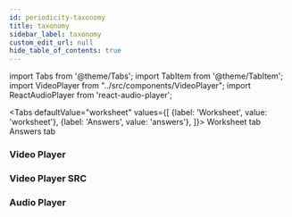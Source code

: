 ```yaml
---
id: periodicity-taxonomy
title: taxonomy
sidebar_label: taxonomy
custom_edit_url: null
hide_table_of_contents: true
---
```


import Tabs from '@theme/Tabs';
import TabItem from '@theme/TabItem';
import VideoPlayer from "../src/components/VideoPlayer";
import ReactAudioPlayer from 'react-audio-player';

<Tabs
defaultValue="worksheet"
values={[
{label: 'Worksheet', value: 'worksheet'},
{label: 'Answers', value: 'answers'},
]}>
<TabItem value="worksheet">Worksheet tab</TabItem>
<TabItem value="answers">Answers tab</TabItem>
</Tabs>


### Video Player
<VideoPlayer
    url='https://youtu.be/IvUU8joBb1Q?t=30'
/>

### Video Player SRC
<VideoPlayer
    url='/video/Rabbit.mp4'
/>

### Audio Player
<ReactAudioPlayer
  src='/audio/On a Cloud.mp3'
  controls
/>